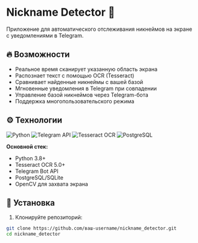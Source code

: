 # Nickname Detector 🎯

Приложение для автоматического отслеживания никнеймов на экране с уведомлениями в Telegram.



## 🔥 Возможности

- Реальное время сканирует указанную область экрана
- Распознает текст с помощью OCR (Tesseract)
- Сравнивает найденные никнеймы с вашей базой
- Мгновенные уведомления в Telegram при совпадении
- Управление базой никнеймов через Telegram-бота
- Поддержка многопользовательского режима

## ⚙️ Технологии

![Python](https://img.shields.io/badge/Python-3.8+-blue?logo=python)
![Telegram API](https://img.shields.io/badge/Telegram_Bot_API-✓-blue?logo=telegram)
![Tesseract OCR](https://img.shields.io/badge/Tesseract_OCR-5.0+-green)
![PostgreSQL](https://img.shields.io/badge/PostgreSQL-✓-blue?logo=postgresql)

**Основной стек:**
- Python 3.8+
- Tesseract OCR 5.0+
- Telegram Bot API
- PostgreSQL/SQLite
- OpenCV для захвата экрана

## 🚀 Установка

1. Клонируйте репозиторий:
```bash
git clone https://github.com/ваш-username/nickname_detector.git
cd nickname_detector
